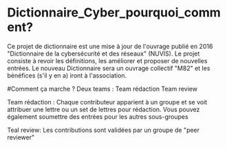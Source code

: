 
# Dictionnaire_Cyber_pourquoi_comment?

Ce projet de dictionnaire est une mise à jour de l'ouvrage publié en 2016 "Dictionnaire de la cybersécurité et des réseaux" (NUVIS).
Le projet consiste à revoir les définitions, les améliorer et proposer de nouvelles entrées. 
Le nouveau Dictionnaire sera un ouvrage collectif "M82" et les bénéfices (s'il y en a) iront à l'association.

#Comment ça marche ?
Deux teams :
  Team rédaction
  Team review
  
Team rédaction : Chaque contributeur apparient à un groupe et se voit attribuer une lettre ou un set de lettres pour rédaction. Vous pouvez également soumettre des entrées pour les autres sous-groupes

Teal review: Les contributions sont validées par un groupe de "peer reviewer"
